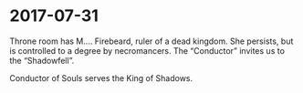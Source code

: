 # 2017-07-31

Throne room has M…. Firebeard, ruler of a dead kingdom. She persists, but is controlled to a degree by necromancers. The “Conductor” invites us to the “Shadowfell”. 

Conductor of Souls serves the King of Shadows. 

